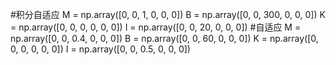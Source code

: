 #积分自适应
M = np.array([0, 0, 1, 0, 0, 0])
B = np.array([0, 0, 300, 0, 0, 0])
K = np.array([0, 0, 0, 0, 0, 0])
I = np.array([0, 0, 20, 0, 0, 0])
#自适应
M = np.array([0, 0, 0.4, 0, 0, 0])
B = np.array([0, 0, 60, 0, 0, 0])
K = np.array([0, 0, 0, 0, 0, 0])
I = np.array([0, 0, 0.5, 0, 0, 0])
#
